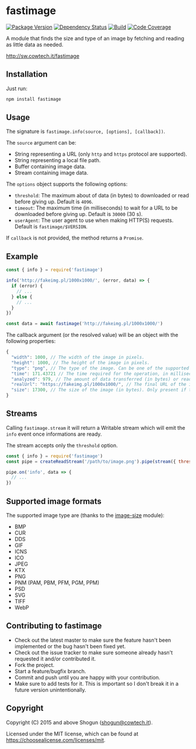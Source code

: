 # fastimage

[![Package Version](https://img.shields.io/npm/v/fastimage.svg)](https://npm.im/fastimage)
[![Dependency Status](https://img.shields.io/david/ShogunPanda/fastimage)](https://david-dm.org/ShogunPanda/fastimage)
[![Build](https://github.com/ShogunPanda/fastimage/workflows/CI/badge.svg)](https://github.com/ShogunPanda/fastimage/actions?query=workflow%3ACI)
[![Code Coverage](https://img.shields.io/codecov/c/gh/ShogunPanda/fastimage?token=KMA8EPI3DI)](https://codecov.io/gh/ShogunPanda/fastimage)

A module that finds the size and type of an image by fetching and reading as little data as needed.

http://sw.cowtech.it/fastimage

## Installation

Just run:

```bash
npm install fastimage
```

## Usage

The signature is `fastimage.info(source, [options], [callback])`.

The `source` argument can be:

- String representing a URL (only `http` and `https` protocol are supported).
- String representing a local file path.
- Buffer containing image data.
- Stream containing image data.

The `options` object supports the following options:

- `threshold`: The maximum about of data (in bytes) to downloaded or read before giving up. Default is `4096`.
- `timeout`: The maximum time (in milliseconds) to wait for a URL to be downloaded before giving up. Default is `30000` (30 s).
- `userAgent`: The user agent to use when making HTTP(S) requests. Default is `fastimage/$VERSION`.

If `callback` is not provided, the method returns a `Promise`.

## Example

```js
const { info } = require('fastimage')

info('http://fakeimg.pl/1000x1000/', (error, data) => {
  if (error) {
    // ...
  } else {
    // ...
  }
})

const data = await fastimage('http://fakeimg.pl/1000x1000/')
```

The callback argument (or the resolved value) will be an object with the following properties:

```js
{
  "width": 1000, // The width of the image in pixels.
  "height": 1000, // The height of the image in pixels.
  "type": "png", // The type of the image. Can be one of the supported images formats (see section below).
  "time": 171.43721 // The time required for the operation, in milliseconds.
  "analyzed": 979, // The amount of data transferred (in bytes) or read (in case of files or Buffer) to identify the image.
  "realUrl": "https://fakeimg.pl/1000x1000/", // The final URL of the image after all the redirects. Only present if the source was a URL.
  "size": 17300, // The size of the image (in bytes). Only present if the source was a URL and  if the server returned the "Content-Length" HTTP header.
}
```

## Streams

Calling `fastimage.stream` it will return a Writable stream which will emit the `info` event once informations are ready.

The stream accepts only the `threshold` option.

```js
const { info } = require('fastimage')
const pipe = createReadStream('/path/to/image.png').pipe(stream({ threshold: 100 }))

pipe.on('info', data => {
  // ...
})
```

## Supported image formats

The supported image type are (thanks to the [image-size](https://github.com/netroy/image-size) module):

- BMP
- CUR
- DDS
- GIF
- ICNS
- ICO
- JPEG
- KTX
- PNG
- PNM (PAM, PBM, PFM, PGM, PPM)
- PSD
- SVG
- TIFF
- WebP

## Contributing to fastimage

- Check out the latest master to make sure the feature hasn't been implemented or the bug hasn't been fixed yet.
- Check out the issue tracker to make sure someone already hasn't requested it and/or contributed it.
- Fork the project.
- Start a feature/bugfix branch.
- Commit and push until you are happy with your contribution.
- Make sure to add tests for it. This is important so I don't break it in a future version unintentionally.

## Copyright

Copyright (C) 2015 and above Shogun (shogun@cowtech.it).

Licensed under the MIT license, which can be found at https://choosealicense.com/licenses/mit.
